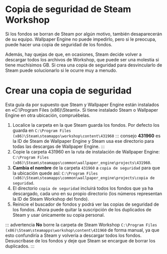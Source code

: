 # Copia de seguridad de Steam Workshop

Si los fondos se borran de Steam por algún motivo, también desaparecerán de su equipo. Wallpaper Engine no puede impedirlo, pero si le preocupa, puede hacer una copia de seguridad de los fondos.

Además, hay quejas de que, en ocasiones, Steam decide volver a descargar todos los archivos de Workshop, que puede ser una molestia si tiene muchísimos GB. Si crea una copia de seguridad para desvincularlo de Steam puede solucionarlo si le ocurre muy a menudo.

# Crear una copia de seguridad

Esta guía da por supuesto que Steam y Wallpaper Engine están instalados en «C:\Program Files (x86)\Steam\». Si tiene instalado Steam o Wallpaper Engine en otra ubicación, compruébelas.

1. Localice la carpeta en la que Steam guarda los fondos. Por defecto los guarda en `C:\Program Files (x86)\Steam\steamapps\workshop\content\431960` ::: consejo **431960** es la ID de Steam de Wallpaper Engine y Steam usa ese directorio para todas las descargas de Wallpaper Engine. :::
2. Copie la carpeta 431960 en la ruta de instalación de Wallpaper Engine: `C:\Program Files (x86)\Steam\steamapps\common\wallpaper_engine\projects\431960`.
3. **Cambia el nombre** de la carpeta `431960` a `copia de seguridad` para que la ubicación quede así: `C:\Program Files (x86)\Steam\steamapps\common\wallpaper_engine\projects\copia de seguridad`.
4. El directorio `copia de seguridad` incluirá todos los fondos que ya ha descargado, cada uno en su propio directorio (los números representan la ID de Steam Workshop del fondo).
5. Reinicie el buscador de fondos y podrá ver las copias de seguridad de los fondos. Ahora puede quitar la suscripción de los duplicados de Steam y usar únicamente su copia personal.

::: advertencia **No** borre la carpeta de Steam Workshop `C:\Program Files (x86)\Steam\steamapps\workshop\content\431960` de forma manual, ya que esto confundiría a Steam y volvería a descargar todos los fondos. Desuscríbase de los fondos y deje que Steam se encargue de borrar los duplicados. :::